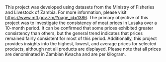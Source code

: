 This project was developed using datasets from the Ministry of Fisheries and Livestock of Zambia. For more information, please visit https://www.mfl.gov.zm/?page_id=1386.
The primary objective of this project was to investigate the consistency of meat prices in Lusaka over a 10-month period. It can be confirmed that some prices exhibited greater consistency than others,
but the general trend indicates that prices remained fairly consistent for most of this period.
Additionally, this project provides insights into the highest, lowest, and average prices for selected products, although not all products are displayed.
Please note that all prices are denominated in Zambian Kwacha and are per kilogram.
